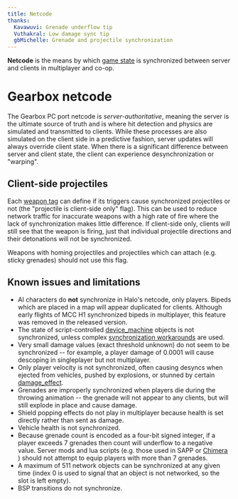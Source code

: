 ```yaml
---
title: Netcode
thanks:
  Kavawuvi: Grenade underflow tip
  Vuthakral: Low damage sync tip
  gbMichelle: Grenade and projectile synchronization
---
```

**Netcode** is the means by which [game state](~game-state) is synchronized between server and clients in multiplayer and co-op.

# Gearbox netcode
The Gearbox PC port netcode is _server-authoritative_, meaning the server is the ultimate source of truth and is where hit detection and physics are simulated and transmitted to clients. While these processes are also simulated on the client side in a predictive fashion, server updates will always override client state. When there is a significant difference between server and client state, the client can experience desynchronization or "warping".

## Client-side projectiles
Each [weapon tag](~weapon) can define if its triggers cause synchronized projectiles or not (the "projectile is client-side only" flag). This can be used to reduce network traffic for inaccurate weapons with a high rate of fire where the lack of synchronization makes little difference. If client-side only, clients will still see that the weapon is firing, just that individual projectile directions and their detonations will not be synchronized.

Weapons with homing projectiles and projectiles which can attach (e.g. sticky grenades) should not use this flag.

## Known issues and limitations
* AI characters do **not** synchronize in Halo's netcode, only players. Bipeds which are placed in a map will appear duplicated for clients. Although early flights of MCC H1 synchronized bipeds in multiplayer, this feature was removed in the released version.
* The state of script-controlled [device_machine](~) objects is not synchronized, unless complex [synchronization workarounds](~synchronization) are used.
* Very small damage values (exact threshold unknown) do not seem to be synchronized -- for example, a player damage of 0.0001 will cause descoping in singleplayer but not multiplayer.
* Only player velocity is not synchronized, often causing desyncs when ejected from vehicles, pushed by explosions, or stunned by certain [damage_effect](~).
* Grenades are improperly synchronized when players die during the throwing animation -- the grenade will not appear to any clients, but will still explode in place and cause damage.
* Shield popping effects do not play in multiplayer because health is set directly rather than sent as damage.
* Vehicle health is not synchronized.
* Because grenade count is encoded as a four-bit signed integer, if a player exceeds 7 grenades then count will underflow to a negative value. Server mods and lua scripts (e.g. those used in SAPP or [Chimera](~) ) should not attempt to equip players with more than 7 grenades.
* A maximum of 511 network objects can be synchronized at any given time (index 0 is used to signal that an object is not networked, so the slot is left empty).
* BSP transitions do not synchronize.
